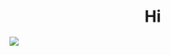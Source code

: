 <h1 align="center">Hi</h1>
<img src="C:\Users\PC\OneDrive\Desktop\a1\350692045_134992989589201_1305822099165914810_n.jpg" />
